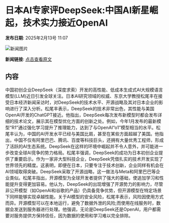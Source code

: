 # 日本AI专家评DeepSeek:中国AI新星崛起，技术实力接近OpenAI

**发布日期**: 2025年2月13号 11:07

![新闻图片](https://pic.chinaz.com/picmap/202502051542244255_2.jpg)

**新闻链接**: [点击查看原文](https://www.aibase.com/zh/news/15333)

## 内容

中国初创企业DeepSeek（深度求索）开发的高性能、低成本生成式AI大规模语言模型(LLM)近日引发全球关注。日本AI研究领域的权威、东京大学教授松尾丰在接受日本经济新闻采访时，对DeepSeek的技术水平、开源战略及其对日本企业的影响进行了深入分析。松尾丰表示，DeepSeek的技术非常出色，其性能与美国OpenAI开发的ChatGPT接近。他指出，DeepSeek每次发布新模型时都会发布详细的技术论文，展示其在模型优化方面的创新之处。例如，今年1月发布的最新模型“R1”通过强化学习提升了推理能力，达到了与OpenAI“o1”模型相当的水平。松尾丰认为，中国的AI开发水平已经与美国比肩，甚至在某些方面超越了美国。他指出，中国不仅有阿里巴巴、腾讯、百度等科技巨头，还拥有大量优秀工程师，形成了活跃的AI生态系统。DeepSeek在这样的环境中崛起并不令人意外，并可能进一步改变全球AI竞争的势力格局。松尾丰强调，DeepSeek的成功为日本初创企业提供了重要启示。作为一家非大型科技企业，DeepSeek凭借扎实的技术开发实现了世界领先的精度。这表明，即便在日本，只要专注于技术创新，企业同样有机会在AI领域取得突破。DeepSeek采取了开源战略，这一做法与Meta和阿里巴巴等企业类似。松尾丰指出，开源模型为全球开发者提供了强大的基础，使追加学习和性能提升变得更加容易。他认为，DeepSeek的出现增强了开源势力的影响力，尽管非公开模型（如OpenAI和谷歌的产品）仍具备竞争优势，但开源模型在特定场景下同样能够实现卓越性能。关于AI模型的安全风险，松尾丰表示，风险因使用方式而异。开源模型可以在本地运行，避免了数据外泄的风险;而使用在线服务时，数据会发送到服务器进行处理。他强调，无论是DeepSeek还是OpenAI，用户都需要对服务提供方保持信任，因为数据的使用和学习难以完全排除。
